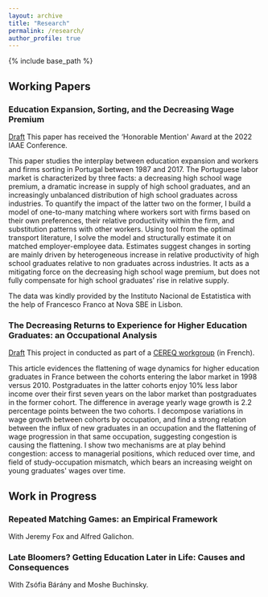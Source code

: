 ```yaml
---
layout: archive
title: "Research"
permalink: /research/
author_profile: true
---
```


{% include base_path %}

## Working Papers ##

### Education Expansion, Sorting, and the Decreasing Wage Premium ###

[Draft](https://paulinecorblet.github.io/pdf/JMP.pdf)
This paper has received the ‘Honorable Mention' Award at the 2022 IAAE Conference.

This paper studies the interplay between education expansion and workers and firms sorting in Portugal between 1987 and 2017. The Portuguese labor market is characterized by three facts: a decreasing high school wage premium, a dramatic increase in supply of high school graduates, and an increasingly unbalanced distribution of high school graduates across industries. To quantify the impact of the latter two on the former, I build a model of one-to-many matching where workers sort with firms based on their own preferences, their relative productivity within the firm, and substitution patterns with other workers. Using tool from the optimal transport literature, I solve the model and structurally estimate it on matched employer-employee data. Estimates suggest changes in sorting are mainly driven by heterogeneous increase in relative productivity of high school graduates relative to non graduates across industries. It acts as a mitigating force on the decreasing high school wage premium, but does not fully compensate for high school graduates' rise in relative supply.     

The data was kindly provided by the Instituto Nacional de Estatistica with the help of Francesco Franco at Nova SBE in Lisbon.

### The Decreasing Returns to Experience for Higher Education Graduates: an Occupational Analysis ###

[Draft](https://paulinecorblet.github.io/pdf/FlatteningReturns.pdf)
This project in conducted as part of a [CEREQ workgroup](https://www.cereq.fr/le-cereq-activites-scientifiques-groupes-de-travail-et-seminaires/groupe-dexploitation-generation) (in French).

This article evidences the flattening of wage dynamics for higher education graduates in France between the cohorts entering the labor market in 1998 versus 2010. Postgraduates in the latter cohorts enjoy 10% less labor income over their first seven years on the labor market than postgraduates in the former cohort. The difference in average yearly wage growth is 2.2 percentage points between the two cohorts. I decompose variations in wage growth between cohorts by occupation, and find a strong relation between the influx of new graduates in an occupation and the flattening of wage progression in that same occupation, suggesting congestion is causing the flattening. I show two mechanisms are at play behind congestion: access to managerial positions, which reduced over time, and field of study-occupation mismatch, which bears an increasing weight on young graduates' wages over time.     


## Work in Progress ##

### Repeated Matching Games: an Empirical Framework ### 
With Jeremy Fox and Alfred Galichon.

### Late Bloomers? Getting Education Later in Life: Causes and Consequences ###
With Zsófia Bárány and Moshe Buchinsky. 
